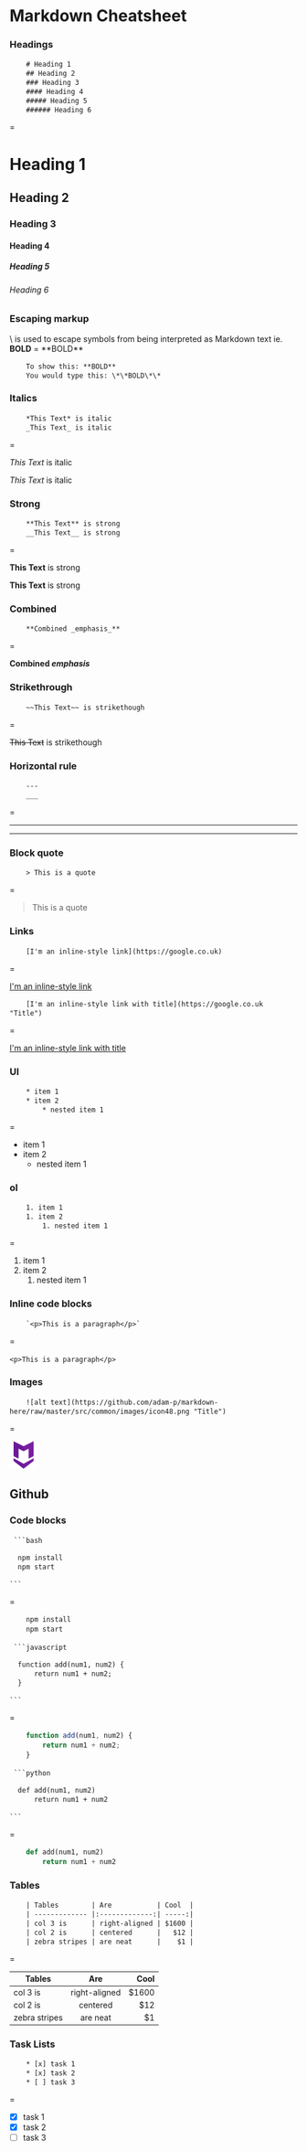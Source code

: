 # Markdown Cheatsheet

### Headings
```
    # Heading 1
    ## Heading 2
    ### Heading 3
    #### Heading 4
    ##### Heading 5
    ###### Heading 6
```

=

# Heading 1
## Heading 2
### Heading 3
#### Heading 4
##### Heading 5
###### Heading 6

### Escaping markup

\ is used to escape symbols from being interpreted as Markdown text ie. **BOLD** = \*\*BOLD\*\*

```
    To show this: **BOLD**
    You would type this: \*\*BOLD\*\*
```

### Italics
```
    *This Text* is italic
    _This Text_ is italic
```

=

*This Text* is italic

_This Text_ is italic

### Strong
```
    **This Text** is strong
    __This Text__ is strong
```

=

**This Text** is strong

__This Text__ is strong

### Combined
```
    **Combined _emphasis_**
```

=

**Combined _emphasis_**

### Strikethrough
```
    ~~This Text~~ is strikethough
```

=

~~This Text~~ is strikethough

### Horizontal rule
```
    ---
    ___
```

=

---
___

### Block quote
```
    > This is a quote
```

=

> This is a quote

### Links
```
    [I'm an inline-style link](https://google.co.uk)
```

=

[I'm an inline-style link](https://google.co.uk)

```
    [I'm an inline-style link with title](https://google.co.uk "Title")
```

=

[I'm an inline-style link with title](https://google.co.uk "Title")

### Ul
```
    * item 1
    * item 2
        * nested item 1
```

=

* item 1
* item 2
    * nested item 1

### ol
```
    1. item 1
    1. item 2
        1. nested item 1 
```

=

1. item 1
1. item 2
    1. nested item 1

### Inline code blocks
```
    `<p>This is a paragraph</p>`
```

=

`<p>This is a paragraph</p>`

### Images
```
    ![alt text](https://github.com/adam-p/markdown-here/raw/master/src/common/images/icon48.png "Title")
```

=

![alt text](https://github.com/adam-p/markdown-here/raw/master/src/common/images/icon48.png "Title")

## Github
### Code blocks
` ```bash`

      npm install
      npm start
` ``` `

=

```bash
    npm install
    npm start
```

` ```javascript`

      function add(num1, num2) {
          return num1 + num2;
      }
` ``` `

=

```javascript
    function add(num1, num2) {
        return num1 + num2;
    }
```

` ```python`

      def add(num1, num2)
          return num1 + num2
` ``` `

=

```python
    def add(num1, num2)
        return num1 + num2
```

### Tables
```
    | Tables        | Are           | Cool  |
    | ------------- |:-------------:| -----:|
    | col 3 is      | right-aligned | $1600 |
    | col 2 is      | centered      |   $12 |
    | zebra stripes | are neat      |    $1 |
```
=

| Tables        | Are           | Cool  |
| ------------- |:-------------:| -----:|
| col 3 is      | right-aligned | $1600 |
| col 2 is      | centered      |   $12 |
| zebra stripes | are neat      |    $1 |

### Task Lists
```
    * [x] task 1
    * [x] task 2
    * [ ] task 3
```

=

* [x] task 1
* [x] task 2
* [ ] task 3